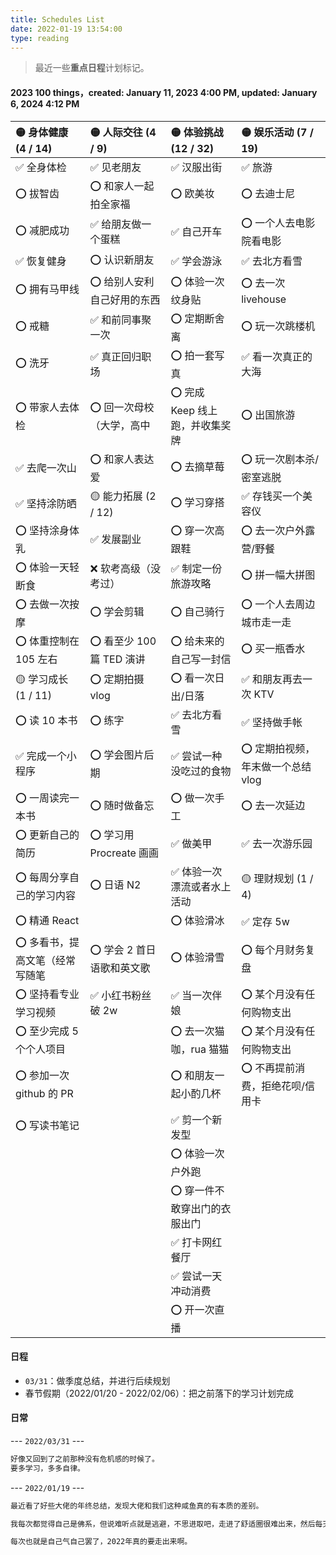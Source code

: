 ```yaml
---
title: Schedules List
date: 2022-01-19 13:54:00
type: reading
---
```


> 最近一些**重点日程**计划标记。


#### 2023 100 things，created: January 11, 2023 4:00 PM, updated: January 6, 2024 4:12 PM

| 🟡 身体健康 (4 / 14)            | 🟡 人际交往 (4 / 9)         | 🟡 体验挑战 (12 / 32)            | 🟡 娱乐活动 (7 / 19)               |
| :------------------------------ | :-------------------------- | :------------------------------ | :--------------------------------- |
| ✅ 全身体检                     | ✅ 见老朋友                 | ✅ 汉服出街                     | ✅ 旅游                            |
| ⭕️ 拔智齿                       | ⭕️ 和家人一起拍全家福       | ⭕️ 欧美妆                       | ⭕️ 去迪士尼                        |
| ⭕️ 减肥成功                     | ✅ 给朋友做一个蛋糕         | ✅ 自己开车                     | ⭕️ 一个人去电影院看电影            |
| ✅ 恢复健身                     | ⭕️ 认识新朋友               | ✅ 学会游泳                     | ✅ 去北方看雪                      |
| ⭕️ 拥有马甲线                   | ⭕️ 给别人安利自己好用的东西 | ⭕️ 体验一次纹身贴               | ⭕️ 去一次 livehouse                |
| ⭕️ 戒糖                         | ✅ 和前同事聚一次           | ⭕️ 定期断舍离                   | ⭕️ 玩一次跳楼机                    |
| ⭕️ 洗牙                         | ✅ 真正回归职场             | ⭕️ 拍一套写真                   | ✅ 看一次真正的大海                |
| ⭕️ 带家人去体检                 | ⭕️ 回一次母校（大学，高中   | ⭕️ 完成 Keep 线上跑，并收集奖牌 | ⭕️ 出国旅游                        |
| ✅ 去爬一次山                   | ⭕️ 和家人表达爱             | ⭕️ 去摘草莓                     | ⭕️ 玩一次剧本杀/密室逃脱           |
| ✅ 坚持涂防晒                   | 🟡 能力拓展 (2 / 12)        | ⭕️ 学习穿搭                     | ✅ 存钱买一个美容仪                |
| ⭕️ 坚持涂身体乳                 | ✅ 发展副业                 | ⭕️ 穿一次高跟鞋                 | ⭕️ 去一次户外露营/野餐             |
| ⭕️ 体验一天轻断食               | ❌ 软考高级（没考过）                | ✅ 制定一份旅游攻略             | ⭕️ 拼一幅大拼图                    |
| ⭕️ 去做一次按摩                 | ⭕️ 学会剪辑                 | ⭕️ 自己骑行                     | ⭕️ 一个人去周边城市走一走          |
| ⭕️ 体重控制在 105 左右          | ⭕️ 看至少 100 篇 TED 演讲   | ⭕️ 给未来的自己写一封信         | ⭕️ 买一瓶香水                      |
| 🟡 学习成长 (1 / 11)            | ⭕️ 定期拍摄 vlog            | ⭕️ 看一次日出/日落              | ✅ 和朋友再去一次 KTV              |
| ⭕️ 读 10 本书                   | ⭕️ 练字                     | ✅ 去北方看雪                   | ✅ 坚持做手帐                      |
| ✅ 完成一个小程序               | ⭕️ 学会图片后期             | ✅ 尝试一种没吃过的食物         | ⭕️ 定期拍视频，年末做一个总结 vlog |
| ⭕️ 一周读完一本书               | ⭕️ 随时做备忘               | ⭕️ 做一次手工                   | ⭕️ 去一次延边                      |
| ⭕️ 更新自己的简历               | ⭕️ 学习用 Procreate 画画    | ✅ 做美甲                       | ✅ 去一次游乐园                    |
| ⭕️ 每周分享自己的学习内容       | ⭕️ 日语 N2                  | ✅ 体验一次漂流或者水上活动     | 🟡 理财规划 (1 / 4)                |
| ⭕️ 精通 React                   |                             | ⭕️ 体验滑冰                     | ✅ 定存 5w                         |
| ⭕️ 多看书，提高文笔（经常写随笔 | ⭕️ 学会 2 首日语歌和英文歌  | ⭕️ 体验滑雪                     | ⭕️ 每个月财务复盘                  |
| ⭕️ 坚持看专业学习视频           | ✅ 小红书粉丝破 2w          | ✅ 当一次伴娘                   | ⭕️ 某个月没有任何购物支出          |
| ⭕️ 至少完成 5 个个人项目        |                             | ⭕️ 去一次猫咖，rua 猫猫         | ⭕️ 某个月没有任何购物支出          |
| ⭕️ 参加一次 github 的 PR        |                             | ⭕️ 和朋友一起小酌几杯           | ⭕️ 不再提前消费，拒绝花呗/信用卡   |
| ⭕️ 写读书笔记                   |                             | ✅ 剪一个新发型                 |
|                                 |                             | ⭕️ 体验一次户外跑               |
|                                 |                             | ⭕️ 穿一件不敢穿出门的衣服出门   |
|                                 |                             | ✅ 打卡网红餐厅                 |
|                                 |                             | ✅ 尝试一天冲动消费             |
|                                 |                             | ⭕️ 开一次直播                   |

#### 日程

- `03/31`：做季度总结，并进行后续规划
- 春节假期（2022/01/20 - 2022/02/06）：把之前落下的学习计划完成

#### 日常

--- `2022/03/31` ---

```bash
好像又回到了之前那种没有危机感的时候了。
要多学习，多多自律。
```

--- `2022/01/19` ---

```bash
最近看了好些大佬的年终总结，发现大佬和我们这种咸鱼真的有本质的差别。

我每次都觉得自己是佛系，但说难听点就是逃避，不思进取吧，走进了舒适圈很难出来，然后每天还自怨自艾觉得这个社会太卷。

每次也就是自己气自己罢了，2022年真的要走出来啊。
```
